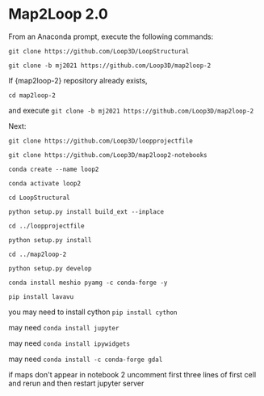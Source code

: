 # Map2Loop 2.0

From an Anaconda prompt, execute the following commands:

`git clone https://github.com/Loop3D/LoopStructural`

`git clone -b mj2021 https://github.com/Loop3D/map2loop-2`


If {map2loop-2} repository already exists,

`cd map2loop-2` 

and execute `git clone -b mj2021 https://github.com/Loop3D/map2loop-2`

Next:

`git clone https://github.com/Loop3D/loopprojectfile`

`git clone https://github.com/Loop3D/map2loop2-notebooks`

`conda create --name loop2`

`conda activate loop2`

`cd LoopStructural`

`python setup.py install build_ext --inplace`

`cd ../loopprojectfile`

`python setup.py install`

`cd ../map2loop-2`

`python setup.py develop`

`conda install meshio pyamg -c conda-forge -y`

`pip install lavavu`

you may need to install cython `pip install cython`

may need  `conda install jupyter`

may need `conda install ipywidgets`

may need `conda install -c conda-forge gdal`


if maps don't appear in notebook 2 uncomment first three lines of first cell and rerun and then restart jupyter server